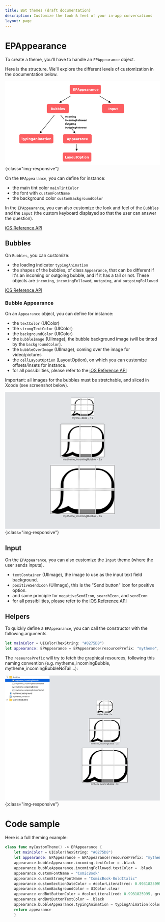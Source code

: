 ```yaml
---
title: Bot themes (draft documentation)
description: Customize the look & feel of your in-app conversations
layout: page
---
```


# EPAppearance

To create a theme, you'll have to handle an `EPAppearance` object.

Here is the structure. We'll explore the different levels of customization in the documentation below.

![Global Architecture](/resources/themes/architecture.png){:class="img-responsive"}

On the `EPAppearance`, you can define for instance:
* the main tint color `mainTintColor`
* the font with `customFontName`
* the background color `customBackgroundColor`

In the `EPAppearance`, you can also customize the look and feel of the `Bubbles` and the `Input` (the custom keyboard displayed so that the user can answer the question).

[iOS Reference API](https://www.86percent.co/documentation/ios/Classes/EPAppearance.html)

## Bubbles
On `Bubbles`, you can customize:
* the loading indicator `typingAnimation`
* the shapes of the bubbles, of class `Appearance`, that can be different if it's an incoming or outgoing bubble, and if it has a tail or not. 
These objects are `incoming`, `incomingFollowed`, `outgoing`, and `outgoingFollowed`

[iOS Reference API](https://www.86percent.co/documentation/ios/Classes/EPBubbleChatAppearanceOption.html#/s:16EightySixPercent28EPBubbleChatAppearanceOptionC014incomingBubbleF0AA0dfG0CSgvp)

### Bubble Appearance

On an `Appearance` object, you can define for instance:

* the `textColor` (UIColor)
* the `strongTextColor` (UIColor)
* the `backgroundColor` (UIColor)
* the `bubbleImage` (UIImage), the bubble background image (will be tinted by the `backgroundColor`).
* the `bubbleOverImage` (UIImage), coming over the image for video/pictures
* the `cellLayoutOption` (LayoutOption), on which you can customize offsets/insets for instance.
* for all possibilities, please refer to the [iOS Reference API](https://www.86percent.co/documentation/ios/Classes/EPBubbleChatAppearanceOption.html)

Important: all images for the bubbles must be stretchable, and sliced in Xcode (see screenshot below).

![Global Architecture](/resources/themes/bulleImage_sliced.png){:class="img-responsive"}

## Input

On the `EPAppearance`, you can also customize the `Input` theme (where the user sends inputs).
* `textContainer` (UIImage), the image to use as the input text field background.
* `positiveSendIcon` (UIImage), this is the "Send button" icon for positive option.
* and same principle for `negativeSendIcon`, `searchIcon`, and `sendIcon`
* for all possibilities, please refer to the [iOS Reference API](https://www.86percent.co/documentation/ios/Classes/EPBubbleChatAppearanceOption.html)

## Helpers

To quickly define a `EPAppearance`, you can call the constructor with the following arguments.

```swift
let mainColor = UIColor(hexString: "#0275D8")
let appearance: EPAppearance = EPAppearance(resourcePrefix: "mytheme", mainColor: mainColor, secondaryColor: mainColor)
```

The `resourcePrefix` will try to fetch the graphical resources, following this naming convention (e.g. mytheme_incomingBubble, mytheme_incomingBubbleNoTail...):

![Global Architecture](/resources/themes/theme_prefix.png){:class="img-responsive"}

# Code sample

Here is a full theming example:

```swift
class func myCustomTheme() -> EPAppearance {   
    let mainColor = UIColor(hexString: "#0275D8")
    let appearance: EPAppearance = EPAppearance(resourcePrefix: "mytheme", mainColor: mainColor, secondaryColor: mainColor)
    appearance.bubbleAppearance.incoming.textColor = .black
    appearance.bubbleAppearance.incomingFollowed.textColor = .black
    appearance.customFontName = "ComicBook"
    appearance.customStrongFontName = "ComicBook-BoldItalic"
    appearance.customSectionDateColor = #colorLiteral(red: 0.9931825995, green: 0.856918633, blue: 0.007652404252, alpha: 1).alpha(0.8)
    appearance.customBackgroundColor = UIColor.clear
    appearance.endBotButtonColor = #colorLiteral(red: 0.9931825995, green: 0.856918633, blue: 0.007652404252, alpha: 1)
    appearance.endBotButtonTextColor = .black
    appearance.bubbleAppearance.typingAnimation = typingAnimation(color: mainColor)
    return appearance
    }
```